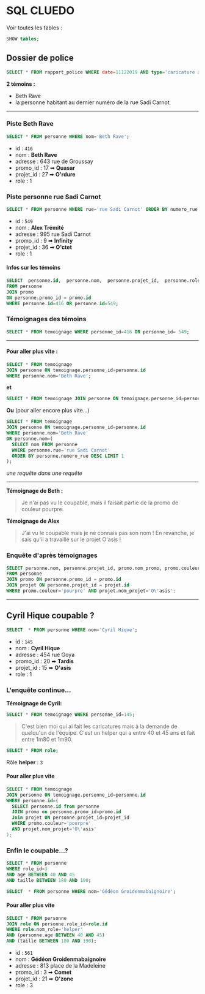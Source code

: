 # SQL CLUEDO

Voir toutes les tables :

```sql
SHOW tables;
```

## Dossier de police

```sql
SELECT * FROM rapport_police WHERE date=11122019 AND type='caricature abusive';
```
**2 témoins :**
- Beth Rave
- la personne habitant au dernier numéro de la rue Sadi Carnot

------------------

### Piste Beth Rave

```sql
SELECT * FROM personne WHERE nom='Beth Rave';
```

- id : `416`
- nom : **Beth Rave**
- adresse : 643 rue de Groussay
- promo_id : 17 ➡ **Quasar**
- projet_id : 27 ➡ **O'rdure**
- role : 1

### Piste personne rue Sadi Carnot

``` sql
SELECT * FROM personne WHERE rue='rue Sadi Carnot' ORDER BY numero_rue DESC LIMIT 1;
```

- id : `549`
- nom : **Alex Trémité**
- adresse : 995 rue Sadi Carnot
- promo_id : 9 ➡ **Infinity**
- projet_id : 36 ➡ **O'ctet**
- role : 1

#### Infos sur les témoins

```sql
SELECT  personne.id,  personne.nom,  personne.projet_id,  personne.role_id, promo.nom_promo, promo.couleur 
FROM personne
JOIN promo 
ON personne.promo_id = promo.id 
WHERE personne.id=416 OR personne.id=549;
```

### Témoignages des témoins

```sql
SELECT * FROM temoignage WHERE personne_id=416 OR personne_id= 549;
```
------------------

#### Pour aller plus vite :

```sql
SELECT * FROM temoignage 
JOIN personne ON temoignage.personne_id=personne.id
WHERE personne.nom='Beth Rave';
```

**et**

```sql
SELECT * FROM temoignage JOIN personne ON temoignage.personne_id=personne.id WHERE rue='rue Sadi Carnot' ORDER BY numero_rue DESC LIMIT 1;
```

**Ou** (pour aller encore plus vite...)

```sql
SELECT * FROM temoignage 
JOIN personne ON temoignage.personne_id=personne.id
WHERE personne.nom='Beth Rave'
OR personne.nom=(
  SELECT nom FROM personne 
  WHERE personne.rue='rue Sadi Carnot' 
  ORDER BY personne.numero_rue DESC LIMIT 1
);
```
*une requête dans une requête*

------------------

**Témoignage de Beth :**

> Je n'ai pas vu le coupable, mais il faisait partie de la promo de couleur pourpre.

**Témoignage de Alex**

>J'ai vu le coupable mais je ne connais pas son nom ! En revanche, je sais qu'il a travaillé sur le projet O'asis !

### Enquête d'après témoignages

```sql
SELECT personne.nom, personne.projet_id, promo.nom_promo, promo.couleur, projet.id, projet.nom_projet
FROM personne
JOIN promo ON personne.promo_id = promo.id
JOIN projet ON personne.projet_id = projet.id
WHERE promo.couleur='pourpre' AND projet.nom_projet='O\'asis';
```

------------------

## Cyril Hique coupable ?

```sql
SELECT  * FROM personne WHERE nom='Cyril Hique';
```

- id : `145`
- nom : **Cyril Hique**
- adresse : 454 rue Goya
- promo_id : 20 ➡ **Tardis**
- projet_id : 15 ➡ **O'asis**
- role : 1

### L'enquête continue...

**Témoignage de Cyril:**

```sql
SELECT * FROM temoignage WHERE personne_id=145;
```

> C'est bien moi qui ai fait les caricatures mais à la demande de quelqu'un de l'équipe. C'est un helper qui a entre 40 et 45 ans et fait entre 1m80 et 1m90.

```sql
SELECT * FROM role;
```

Rôle **helper** : `3`

#### Pour aller plus vite

```sql
SELECT * FROM temoignage 
JOIN personne ON temoignage.personne_id=personne.id
WHERE personne.id=(
  SELECT personne.id from personne
  JOIN promo on personne.promo_id=promo.id
  Join projet ON personne.projet_id=projet_id
  WHERE promo.couleur='pourpre'
  AND projet.nom_projet='O\'asis'
);
```

### Enfin le coupable...?

```sql
SELECT * FROM personne 
WHERE role_id=3
AND age BETWEEN 40 AND 45
AND taille BETWEEN 180 AND 190;
```

```sql
SELECT  * FROM personne WHERE nom='Gédéon Groidenmabaignoire';
```

#### Pour aller plus vite

```sql
SELECT * FROM personne
JOIN role ON personne.role_id=role.id
WHERE role.nom_role='helper'
AND (personne.age BETWEEN 40 AND 45)
AND (taille BETWEEN 180 AND 190);
```

- id : `561`
- nom : **Gédéon Groidenmabaignoire**
- adresse : 813 place de la Madeleine
- promo_id : 3 ➡ **Comet**
- projet_id : 21 ➡ **O'zone**
- role : 3
